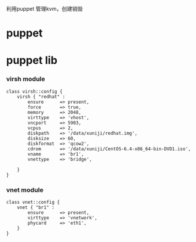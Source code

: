 利用puppet 管理kvm，创建销毁


# puppet
# puppet lib

### virsh module
	class virsh::config {
		virsh { "redhat" :
			ensure		=> present,
			force		=> true,
			memory		=> 2048,
			virttype	=> 'vhost',
			vncport		=> 5903,
			vcpus		=> 2,
			diskpath	=> '/data/xuniji/redhat.img',
			disksize	=> 60,
			diskformat	=> 'qcow2',
			cdrom		=> '/data/xuniji/CentOS-6.4-x86_64-bin-DVD1.iso',
			vname		=> 'br1',
			vnettype	=> 'bridge',

		}
	}

### vnet module

	class vnet::config {
		vnet { "br1" :
			ensure		=> present,
			virttype	=> 'vnetwork',
			phycard		=> 'eth1',
		}
	}

